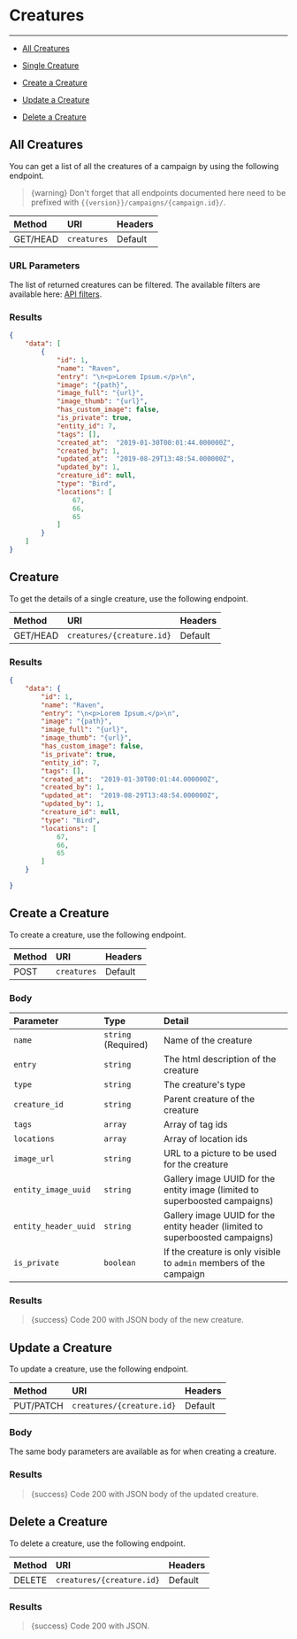 # Creatures

---

- [All Creatures](#all-creatures)

- [Single Creature](#creature)
- [Create a Creature](#create-creature)
- [Update a Creature](#update-creature)
- [Delete a Creature](#delete-creature)

<a name="all-creatures"></a>
## All Creatures

You can get a list of all the creatures of a campaign by using the following endpoint.

> {warning} Don't forget that all endpoints documented here need to be prefixed with `{{version}}/campaigns/{campaign.id}/`.


| Method | URI | Headers |
| :- |   :-   |  :-  |
| GET/HEAD | `creatures` | Default |

### URL Parameters

The list of returned creatures can be filtered. The available filters are available here: <a href="/en/helpers/api-filters?type=creature" target="_blank">API filters</a>.

### Results
```json
{
    "data": [
        {
            "id": 1,
            "name": "Raven",
            "entry": "\n<p>Lorem Ipsum.</p>\n",
            "image": "{path}",
            "image_full": "{url}",
            "image_thumb": "{url}",
            "has_custom_image": false,
            "is_private": true,
            "entity_id": 7,
            "tags": [],
            "created_at":  "2019-01-30T00:01:44.000000Z",
            "created_by": 1,
            "updated_at":  "2019-08-29T13:48:54.000000Z",
            "updated_by": 1,
            "creature_id": null,
            "type": "Bird",
            "locations": [
                67,
                66,
                65
            ]
        }
    ]
}
```

<a name="creature"></a>
## Creature

To get the details of a single creature, use the following endpoint.

| Method | URI | Headers |
| :- |   :-   |  :-  |
| GET/HEAD | `creatures/{creature.id}` | Default |

### Results
```json
{
    "data": {
        "id": 1,
        "name": "Raven",
        "entry": "\n<p>Lorem Ipsum.</p>\n",
        "image": "{path}",
        "image_full": "{url}",
        "image_thumb": "{url}",
        "has_custom_image": false,
        "is_private": true,
        "entity_id": 7,
        "tags": [],
        "created_at":  "2019-01-30T00:01:44.000000Z",
        "created_by": 1,
        "updated_at":  "2019-08-29T13:48:54.000000Z",
        "updated_by": 1,
        "creature_id": null,
        "type": "Bird",
        "locations": [
            67,
            66,
            65
        ]
    }

}
```


<a name="create-creature"></a>
## Create a Creature

To create a creature, use the following endpoint.

| Method | URI | Headers |
| :- |   :-   |  :-  |
| POST | `creatures` | Default |

### Body

| Parameter | Type | Detail |
| :- |   :-   |  :-  |
| `name` | `string` (Required) | Name of the creature |
| `entry` | `string` | The html description of the creature |
| `type` | `string` | The creature's type |
| `creature_id` | `string` | Parent creature of the creature |
| `tags` | `array` | Array of tag ids |
| `locations` | `array` | Array of location ids |
| `image_url` | `string` | URL to a picture to be used for the creature |
| `entity_image_uuid` | `string` | Gallery image UUID for the entity image (limited to superboosted campaigns) |
| `entity_header_uuid` | `string` | Gallery image UUID for the entity header (limited to superboosted campaigns) |
| `is_private` | `boolean` | If the creature is only visible to `admin` members of the campaign |

### Results

> {success} Code 200 with JSON body of the new creature.


<a name="update-creature"></a>
## Update a Creature

To update a creature, use the following endpoint.

| Method | URI | Headers |
| :- |   :-   |  :-  |
| PUT/PATCH | `creatures/{creature.id}` | Default |

### Body

The same body parameters are available as for when creating a creature.

### Results

> {success} Code 200 with JSON body of the updated creature.


<a name="delete-creature"></a>
## Delete a Creature

To delete a creature, use the following endpoint.

| Method | URI | Headers |
| :- |   :-   |  :-  |
| DELETE | `creatures/{creature.id}` | Default |

### Results

> {success} Code 200 with JSON.
